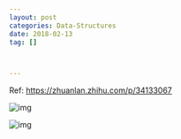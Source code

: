 ```yaml
---
layout: post
categories: Data-Structures
date: 2018-02-13
tag: [] 



---
```




Ref: https://zhuanlan.zhihu.com/p/34133067

![img](https://tva1.sinaimg.cn/large/006y8mN6gy1g8ws3vt2ygj30k00fcdg0.jpg)

![img](https://tva1.sinaimg.cn/large/006y8mN6gy1g8ws3t9yfrj30k00agt96.jpg)